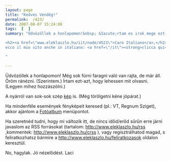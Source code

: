 ```yaml
---
layout: page
title: "Kedves Vendég!"
permalink:  /423/ 
date: 2007-08-07 15:24:08
tags:  [  ] 
summary: "Üdvözöllek a honlapomon!&nbsp; &Iacute;rtam es irok mege ezt-azt, hogy lehessen mit olvasni. Es van persze nehany fotom is.

<h2><a href=\"www.eleklaszlo.hu/iit/node/4523\">Caro Italiano</a>,</h2>  
ecco il mio sito anche in italiano: <a href=\"/it\"><strong>clicca qui</strong></a>!!

"

---
```

  
Üdvözöllek a honlapomon! Még sok fúrni faragni való van rajta, de már áll. &Ouml;röm ránézni. (Szerintem.) &Iacute;rtam ezt-azt, hogy lehessen mit olvasni. (Legyen mihez hozzászólni.)

A nyárról van sok-sok szép <a href="?q=kepek">kép</a> is. (Még törölgetni kéne jópárat.)

Ha mindenféle események fényképeit keresed (pl.: VT, Regnum Sziget), akkor ajánlom a <a href="?q=keptar">Fotóalbum</a> menüpontot.

Ha szeretnéd tudni, hogy mi változik itt, de nincs időd/erőd sűrűn erre járni javaslom az RSS forrásokat (tartalom: http://www.eleklaszlo.hu/rss ,kommentek: http://www.eleklaszlo.hu/crss ), vagy regisztrálhatod magad, s feliratkozhatsz bármire a http://www.eleklaszlo.hu/feliratkozasok oldalon keresztül.

No, hagylak. Jó nézelődést. Laci

